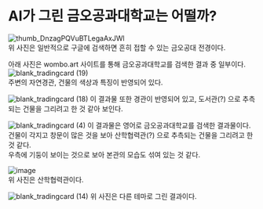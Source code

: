 # AI가 그린 금오공과대학교는 어떨까?

![thumb_DnzagPQVuBTLegaAxJWl](https://user-images.githubusercontent.com/102960326/163440765-6ef2b74b-8b1c-4b2c-8e1c-154efbfc24c6.jpg)  
위 사진은 일반적으로 구글에 검색하면 흔히 접할 수 있는 금오공대 전경이다.  

아래 사진은 wombo.art 사이트를 통해 금오공과대학교를 검색한 결과 중 일부이다.
![blank_tradingcard (19)](https://user-images.githubusercontent.com/102960326/163440916-dd21036b-5ce2-46a0-ba9e-19329b1089c1.jpg)  
주변의 자연경관, 건물의 색상과 특징이 반영되어 있다.

![blank_tradingcard (18)](https://user-images.githubusercontent.com/102960326/163441304-8d32addc-3d9c-42e3-8347-90597243ffda.jpg)
이 결과물 또한 경관이 반영되어 있고, 도서관(?) 으로 추측되는 건물을 그리려고 한 것 같아 보인다.

![blank_tradingcard (4)](https://user-images.githubusercontent.com/102960326/163441624-71a4b102-2af1-472a-b8a4-128f07065df0.jpg)
이 결과물은 영어로 금오공과대학교를 검색한 결과물이다. 건물이 각지고 창문이 많은 것을 보아 산학협력관(?) 으로 추측되는 건물을 그리려고 한 것 같다.  
우측에 기둥이 보이는 것으로 보아 본관의 모습도 섞여 있는 것 같다.  

![image](https://user-images.githubusercontent.com/102960326/163441796-882d02e7-a253-40d3-b6e4-8c3e6ae72061.png)  
위 사진은 산학협력관이다.  

![blank_tradingcard (14)](https://user-images.githubusercontent.com/102960326/163442141-c7aead44-bca8-4c8d-b48e-34256f6762f6.jpg)
위 사진은 다른 테마로 그린 결과이다.  
